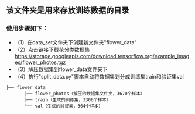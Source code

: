 ## 该文件夹是用来存放训练数据的目录



### 使用步骤如下：



- （1）在data_set文件夹下创建新文件夹"flower_data"
- （2）点击链接下载花分类数据集 https://storage.googleapis.com/download.tensorflow.org/example_images/flower_photos.tgz
- （3）解压数据集到flower_data文件夹下
- （4）执行"split_data.py"脚本自动将数据集划分成训练集train和验证集val

```
├── flower_data   
       ├── flower_photos（解压的数据集文件夹，3670个样本）  
       ├── train（生成的训练集，3306个样本）  
       └── val（生成的验证集，364个样本） 
```